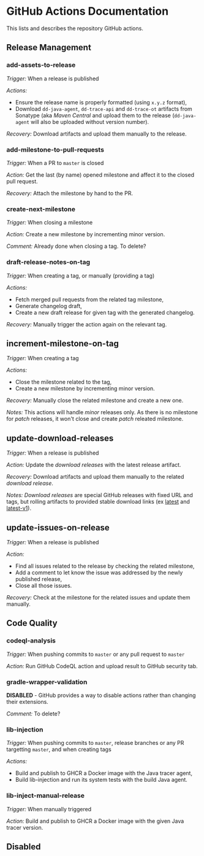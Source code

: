 # GitHub Actions Documentation

This lists and describes the repository GitHub actions.

## Release Management

### add-assets-to-release

_Trigger:_ When a release is published

_Actions:_
* Ensure the release name is properly formatted (using `x.y.z` format),
* Download `dd-java-agent`, `dd-trace-api` and `dd-trace-ot` artifacts from Sonatype (aka _Maven Central_ and upload them to the release (`dd-java-agent` will also be uploaded without version number).

_Recovery:_ Download artifacts and upload them manually to the release.

### add-milestone-to-pull-requests

_Trigger:_ When a PR to `master` is closed

_Action:_ Get the last (by name) opened milestone and affect it to the closed pull request.

_Recovery:_ Attach the milestone by hand to the PR.

### create-next-milestone

_Trigger:_ When closing a milestone

_Action:_ Create a new milestone by incrementing minor version.

_Comment:_ Already done when closing a tag. To delete?

### draft-release-notes-on-tag

_Trigger:_ When creating a tag, or manually (providing a tag)

_Actions:_

* Fetch merged pull requests from the related tag milestone,
* Generate changelog draft,
* Create a new draft release for given tag with the generated changelog.

_Recovery:_ Manually trigger the action again on the relevant tag.

## increment-milestone-on-tag

_Trigger:_ When creating a tag

_Actions:_
* Close the milestone related to the tag,
* Create a new milestone by incrementing minor version.

_Recovery:_ Manually close the related milestone and create a new one.

_Notes:_ This actions will handle _minor_ releases only.
As there is no milestone for _patch_ releases, it won't close and create _patch_ releated milestone.

## update-download-releases

_Trigger:_ When a release is published

_Action:_ Update the _download releases_ with the latest release artifact.

_Recovery:_ Download artifacts and upload them manually to the related _download release_.

_Notes:_ _Download releases_ are special GitHub releases with fixed URL and tags, but rolling artifacts to provided stable download links (ex [latest](https://github.com/DataDog/dd-trace-java/releases/tag/download-latest) and [latest-v1](https://github.com/DataDog/dd-trace-java/releases/tag/download-latest-v1)).

## update-issues-on-release

_Trigger:_ When a release is published

_Action:_
* Find all issues related to the release by checking the related milestone,
* Add a comment to let know the issue was addressed by the newly published release,
* Close all those issues.

_Recovery:_ Check at the milestone for the related issues and update them manually.

## Code Quality

### codeql-analysis

_Trigger:_ When pushing commits to `master` or any pull request to `master`

_Action:_ Run GitHub CodeQL action and upload result to GitHub security tab.

### gradle-wrapper-validation

**DISABLED** - GitHub provides a way to disable actions rather than changing their extensions.

_Comment:_ To delete?

### lib-injection

_Trigger:_ When pushing commits to `master`, release branches or any PR targetting `master`, and when creating tags

_Actions:_
* Build and publish to GHCR a Docker image with the Java tracer agent,
* Build lib-injection and run its system tests with the build Java agent.

### lib-inject-manual-release

_Trigger:_ When manually triggered

_Action:_ Build and publish to GHCR a Docker image with the given Java tracer version.

## Disabled

